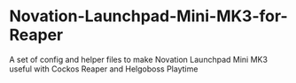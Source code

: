 # Novation-Launchpad-Mini-MK3-for-Reaper
A set of config and helper files to make Novation Launchpad Mini MK3 useful with Cockos Reaper and Helgoboss Playtime

